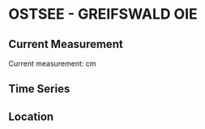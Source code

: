 # OSTSEE - GREIFSWALD OIE

## Current Measurement

Current measurement: <Value topic="rivers/pegel-online/OSTSEE/GREIFSWALD-OIE/measurementValue"/> cm

## Time Series

<TimeSeries topic="rivers/pegel-online/OSTSEE/GREIFSWALD-OIE/measurementValue" period="week" />

## Location

<WorldMap>
  <Marker lat="54.241313337573885" lon="13.907208142774298" labelTopic="rivers/pegel-online/OSTSEE/GREIFSWALD-OIE/measurementValue" />
</WorldMap>
